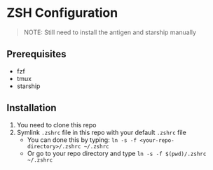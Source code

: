 # ZSH Configuration

> NOTE:
> Still need to install the antigen and starship manually

## Prerequisites
- fzf
- tmux
- starship

## Installation

1. You need to clone this repo
2. Symlink `.zshrc` file in this repo with your default `.zshrc` file
   - You can done this by typing: `ln -s -f <your-repo-directory>/.zshrc ~/.zshrc`
   - Or go to your repo directory and type `ln -s -f $(pwd)/.zshrc ~/.zshrc`

